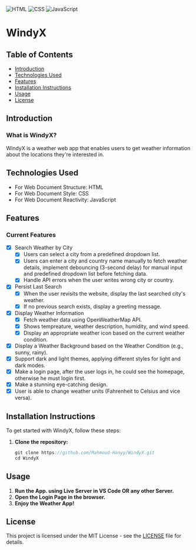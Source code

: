 ![HTML](https://img.shields.io/badge/HTML5-E34F26?style=for-the-badge&logo=html5&logoColor=white) ![CSS](https://img.shields.io/badge/CSS3-1572B6?style=for-the-badge&logo=css3&logoColor=white) ![JavaScript](https://img.shields.io/badge/JavaScript-323330?style=for-the-badge&logo=javascript&logoColor=F7DF1E) 
# WindyX

## Table of Contents
  - [Introduction](#introduction)
  - [Technologies Used](#technologies-used)
  - [Features](#features)
  - [Installation Instructions](#installation-instructions)
  - [Usage](#usage)
  - [License](#license)

## Introduction
### What is WindyX?
WindyX is a weather web app that enables users to get weather information 
about the locations they're interested in.

## Technologies Used
  - For Web Document Structure: HTML
  - For Web Document Style: CSS
  - For Web Document Reactivity: JavaScript

## Features
### Current Features
  - [x] Search Weather by City
    - [x] Users can select a city from a predefined dropdown list.
    - [x] Users can enter a city and country name manually to fetch weather 
    details, implement debouncing (3-second delay) for manual input and 
    predefined dropdown list before fetching data.
    - [x] Handle API errors when the user writes wrong city or country.
  - [x] Persist Last Search
    - [x] When the user revisits the website, display the last searched 
    city's weather.
    - [x] If no previous search exists, display a greeting message.
  - [x] Display Weather Information
    - [x] Fetch weather data using OpenWeatherMap API.
    - [x] Shows tempreature, weather description, humidity, and wind speed.
    - [x] Display an appropriate weather icon based on the current weather 
   condition.
  - [x] Display a Weather Background based on the Weather Condition (e.g., 
  sunny, rainy).
  - [x] Support dark and light themes, applying different styles for light 
  and dark modes.
  - [x] Make a login page, after the user logs in, he could see the homepage,
  otherwise he must login first.
  - [x] Make a stunning eye-catching design.
  - [x] User is able to change weather units (Fahrenheit to Celsius 
  and vice versa).

## Installation Instructions
To get started with WindyX, follow these steps:

  1. **Clone the repository:**
     ```javascript
     git clone https://github.com/Mahmoud-Hanyy/WindyX.git
     cd WindyX
     ```

## Usage
  1. **Run the App. using Live Server in VS Code OR any other Server.**
  2. **Open the Login Page in the browser.**
  3. **Enjoy the Weather App!**

## License
This project is licensed under the MIT License - see the [LICENSE](LICENSE) file for details.
